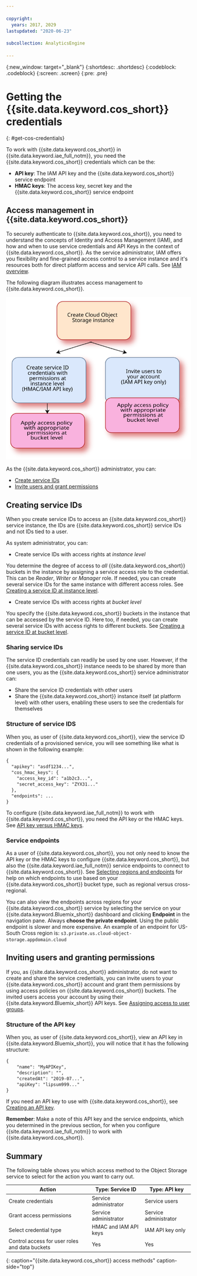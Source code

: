 ```yaml
---

copyright:
  years: 2017, 2029
lastupdated: "2020-06-23"

subcollection: AnalyticsEngine

---
```


<!-- Attribute definitions -->
{:new_window: target="_blank"}
{:shortdesc: .shortdesc}
{:codeblock: .codeblock}
{:screen: .screen}
{:pre: .pre}

# Getting the {{site.data.keyword.cos_short}} credentials
{: #get-cos-credentials}

To work with {{site.data.keyword.cos_short}} in  {{site.data.keyword.iae_full_notm}}, you need the {{site.data.keyword.cos_short}} credentials which can be the:

- **API key**: The IAM API key and the {{site.data.keyword.cos_short}} service endpoint
- **HMAC keys**: The access key, secret key and the {{site.data.keyword.cos_short}} service endpoint


## Access management in {{site.data.keyword.cos_short}}

To securely authenticate to {{site.data.keyword.cos_short}}, you need to understand the concepts of Identity and Access Management (IAM), and how and when to use service credentials and API Keys in the context of {{site.data.keyword.cos_short}}. As the service administrator, IAM offers you flexibility and fine-grained access control to a service instance and it's resources both for direct platform access and service API calls. See [IAM overview](/docs/cloud-object-storage/iam?topic=cloud-object-storage-iam-overview).

The following diagram illustrates access management to {{site.data.keyword.cos_short}}.

![Access management in {{site.data.keyword.cos_short}}](images/iam-overview.svg)

As the {{site.data.keyword.cos_short}} administrator, you can:

- [Create service IDs](#creating-service-ids)
- [Invite users and grant permissions](#inviting-users-and-granting-permissions)

## Creating service IDs

When you create service IDs to access an  {{site.data.keyword.cos_short}} service instance, the IDs are  {{site.data.keyword.cos_short}} service IDs and not IDs tied to a user.

As system administrator, you can:

- Create service IDs with access rights at *instance level*

 You determine the degree of access to *all* {{site.data.keyword.cos_short}} buckets in the instance by assigning a service access role to the credential. This can be *Reader*, *Writer* or *Manager* role. If needed, you can create several service IDs for the same instance with different access roles. See [Creating a service ID at instance level](/docs/cloud-object-storage/iam?topic=cloud-object-storage-service-credentials).
- Create service IDs with access rights at *bucket level*

 You specify the {{site.data.keyword.cos_short}} buckets in the instance that can be accessed by the service ID. Here too, if needed, you can create several service IDs with access rights to different buckets. See [Creating a service ID at  bucket level](/docs/cloud-object-storage/iam?topic=cloud-object-storage-iam-bucket-permissions#iam-service-id).

### Sharing service IDs

The service ID credentials can readily be used by one user. However, if the {{site.data.keyword.cos_short}} instance needs to be shared by more than one users, you as the {{site.data.keyword.cos_short}} service administrator can:

- Share the service ID credentials with other users
- Share the {{site.data.keyword.cos_short}} instance itself (at platform level) with other users, enabling these users to see the credentials for themselves

### Structure of service IDS

When you, as user of {{site.data.keyword.cos_short}}, view the service ID credentials of a provisioned service, you will see something like what is shown in the following example:
```
{
  "apikey": "asdf1234...",
  "cos_hmac_keys": {
    "access_key_id": "a1b2c3...",
    "secret_access_key": "ZYX31..."
  },
  "endpoints": ...
}
```

To configure {{site.data.keyword.iae_full_notm}} to work with {{site.data.keyword.cos_short}}, you need the API key or the HMAC keys. See [API key versus HMAC keys](/docs/cloud-object-storage/iam?topic=cloud-object-storage-service-credentials#service-credentials-iam-hmac).

### Service endpoints

As a user of {{site.data.keyword.cos_short}}, you not only need to know the API key or the HMAC keys to configure {{site.data.keyword.cos_short}}, but also the {{site.data.keyword.iae_full_notm}} service endpoints to connect to {{site.data.keyword.cos_short}}. See [Selecting regions and endpoints](/docs/cloud-object-storage-infrastructure?topic=cloud-object-storage-infrastructure-select-regions-and-endpoints) for help on which endpoints to use based on your {{site.data.keyword.cos_short}} bucket type, such as regional versus cross-regional.

You can also view the endpoints across regions for your {{site.data.keyword.cos_short}} service by selecting the service on your {{site.data.keyword.Bluemix_short}} dashboard and clicking **Endpoint** in the navigation pane. Always **choose the private endpoint**. Using the public endpoint is slower and more expensive. An example of an endpoint for US-South Cross region is:
`s3.private.us.cloud-object-storage.appdomain.cloud`

## Inviting users and granting permissions

If you, as {{site.data.keyword.cos_short}} administrator, do not want to create and share the service credentials, you can invite users to your {{site.data.keyword.cos_short}} account and grant them permissions by using access policies on {{site.data.keyword.cos_short}} buckets. The invited users access your account by using their {{site.data.keyword.Bluemix_short}} API keys. See [Assigning access to user groups](/docs/iam?topic=iam-getstarted#group_access).

### Structure of the API key

When you, as user of {{site.data.keyword.cos_short}}, view an  API key in {{site.data.keyword.Bluemix_short}}, you will notice that it has the following structure:
```
{
	"name": "MyAPIKey",
	"description": "",
	"createdAt": "2019-07...",
	"apiKey": "lipsum999..."
}
```

If you need an API key to use with {{site.data.keyword.cos_short}}, see [Creating an API key](/docs/iam?topic=iam-userapikey#create_user_key).

**Remember**: Make a note of this API key and the service endpoints, which you determined in the previous section, for when you configure {{site.data.keyword.iae_full_notm}} to work with {{site.data.keyword.cos_short}}.

## Summary

The following table shows you which access method to the Object Storage service to select for the action you want to carry out.

| Action | Type: Service ID | Type: API key     |
|------|------------------|--------------------|
| Create credentials | Service administrator | Service users |
| Grant access permissions | Service administrator | Service administrator |
| Select credential type | HMAC and IAM API keys | IAM API key only |
| Control access for user roles and data buckets | Yes| Yes|
{: caption="{{site.data.keyword.cos_short}} access methods" caption-side="top"}
